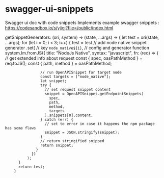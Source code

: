 # swagger-ui-snippets
Swagger ui doc with code snippets
Implements example swagger snippets :
https://codesandbox.io/s/yjjgj?file=/public/index.html



getSnippetGenerators: (ori, system) => (state, ...args) => {
          let test = ori(state, ...args);
          for (let i = 0; i < 3; i++) {
            test = test
              // add node native snippet generator
              .set(
                // key
                `node_native${i}`,
                // config and generator function
                system.Im.fromJS({
                  title: "NodeJs Native",
                  syntax: "javascript",
                  fn: (req) => {
                    // get extended info about request
                    const { spec, oasPathMethod } = req.toJS();
                    const { path, method } = oasPathMethod;

                    // run OpenAPISnippet for target node
                    const targets = ["node_native"];
                    let snippet;
                    try {
                      // set request snippet content
                      snippet = OpenAPISnippet.getEndpointSnippets(
                        spec,
                        path,
                        method,
                        targets
                      ).snippets[0].content;
                    } catch (err) {
                      // set to error in case it happens the npm package has some flaws
                      snippet = JSON.stringify(snippet);
                    }
                    // return stringified snipped
                    return snippet;
                  }
                })
              );
          }
          return test;
        }
